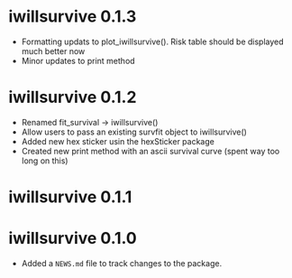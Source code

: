# iwillsurvive 0.1.3

* Formatting updats to plot_iwillsurvive(). Risk table should be displayed much
better now
* Minor updates to print method

# iwillsurvive 0.1.2

* Renamed fit_survival -> iwillsurvive()
* Allow users to pass an existing survfit object to iwillsurvive()
* Added new hex sticker usin the hexSticker package
* Created new print method with an ascii survival curve (spent way too long on
this)

# iwillsurvive 0.1.1


# iwillsurvive 0.1.0

* Added a `NEWS.md` file to track changes to the package.
